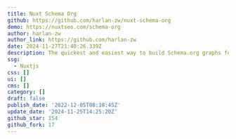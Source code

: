 ```yaml
---
title: Nuxt Schema Org
github: https://github.com/harlan-zw/nuxt-schema-org
demo: https://nuxtseo.com/schema-org
author: harlan-zw
author_link: https://github.com/harlan-zw
date: 2024-11-27T21:40:26.339Z
description: The quickest and easiest way to build Schema.org graphs for Nuxt.
ssg:
  - Nuxtjs
css: []
ui: []
cms: []
category: []
draft: false
publish_date: '2022-12-05T08:18:45Z'
update_date: '2024-11-25T14:25:20Z'
github_star: 154
github_fork: 17
---
```

